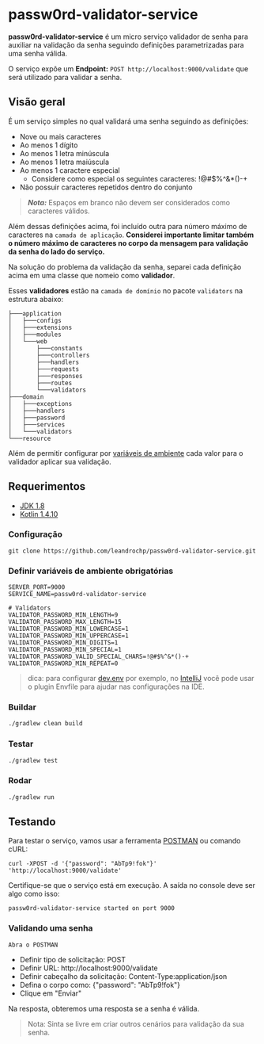 # passw0rd-validator-service

**passw0rd-validator-service** é um micro serviço validador de senha para auxiliar na validação da senha seguindo definições parametrizadas para uma senha válida.

O serviço expõe um **Endpoint:** ```POST http://localhost:9000/validate``` que será utilizado para validar a senha.

## Visão geral

É um serviço simples no qual validará uma senha seguindo as definições:
- Nove ou mais caracteres
- Ao menos 1 dígito
- Ao menos 1 letra minúscula
- Ao menos 1 letra maiúscula
- Ao menos 1 caractere especial
    - Considere como especial os seguintes caracteres: !@#$%^&*()-+
- Não possuir caracteres repetidos dentro do conjunto
> **_Nota:_** Espaços em branco não devem ser considerados como caracteres válidos.

Além dessas definições acima, foi incluído outra para número máximo de caracteres na `camada de aplicação`. 
**Considerei importante limitar também o número máximo de caracteres no corpo da mensagem para validação da senha do lado do serviço.**

Na solução do problema da validação da senha, separei cada definição acima em uma classe que nomeio como **validador**.

Esses **validadores** estão na `camada de domínio` no pacote ```validators``` na estrutura abaixo:

```shell
├───application
│   ├───configs
│   ├───extensions
│   ├───modules
│   └───web
│       ├───constants
│       ├───controllers
│       ├───handlers
│       ├───requests
│       ├───responses
│       ├───routes
│       └───validators
├───domain
│   ├───exceptions
│   ├───handlers
│   ├───password
│   ├───services
│   └───validators
└───resource

```

Além de permitir configurar por [variáveis de ambiente](#definir-variveis-de-ambiente-obrigatrias) cada valor para o validador aplicar sua validação.


## Requerimentos

* [JDK 1.8](https://www.oracle.com/java/technologies/javase/javase-jdk8-downloads.html)
* [Kotlin 1.4.10](https://github.com/JetBrains/kotlin/blob/master/ChangeLog.md#1410)

### Configuração

```git clone https://github.com/leandrochp/passw0rd-validator-service.git```

### Definir variáveis de ambiente obrigatórias
```
SERVER_PORT=9000
SERVICE_NAME=passw0rd-validator-service

# Validators
VALIDATOR_PASSWORD_MIN_LENGTH=9
VALIDATOR_PASSWORD_MAX_LENGTH=15
VALIDATOR_PASSWORD_MIN_LOWERCASE=1
VALIDATOR_PASSWORD_MIN_UPPERCASE=1
VALIDATOR_PASSWORD_MIN_DIGITS=1
VALIDATOR_PASSWORD_MIN_SPECIAL=1
VALIDATOR_PASSWORD_VALID_SPECIAL_CHARS=!@#$%^&*()-+
VALIDATOR_PASSWORD_MIN_REPEAT=0
```
> dica: para configurar [dev.env](dev.env) por exemplo, no [IntelliJ](https://www.jetbrains.com/pt-br/idea/) você pode usar o plugin Envfile para ajudar nas configurações na IDE.

### Buildar
```bash
./gradlew clean build
```

### Testar
```bash
./gradlew test
```

### Rodar
```bash
./gradlew run
```

## Testando
Para testar o serviço, vamos usar a ferramenta [POSTMAN](https://www.getpostman.com/) ou comando cURL:
```shell
curl -XPOST -d '{"password": "AbTp9!fok"}' 'http://localhost:9000/validate'
```

Certifique-se que o serviço está em execução. A saída no console deve ser algo como isso:

```passw0rd-validator-service started on port 9000```

### Validando uma senha
`Abra o POSTMAN`

* Definir tipo de solicitação: POST
* Definir URL: http://localhost:9000/validate
* Definir cabeçalho da solicitação: Content-Type:application/json
* Defina o corpo como: {"password": "AbTp9!fok"}
* Clique em "Enviar"

Na resposta, obteremos uma resposta se a senha é válida.

> Nota: Sinta se livre em criar outros cenários para validação da sua senha.

